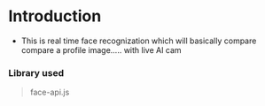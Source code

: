 # Introduction

- This is real time face recognization which will basically compare compare a profile image..... with live AI cam

### Library used
> face-api.js
